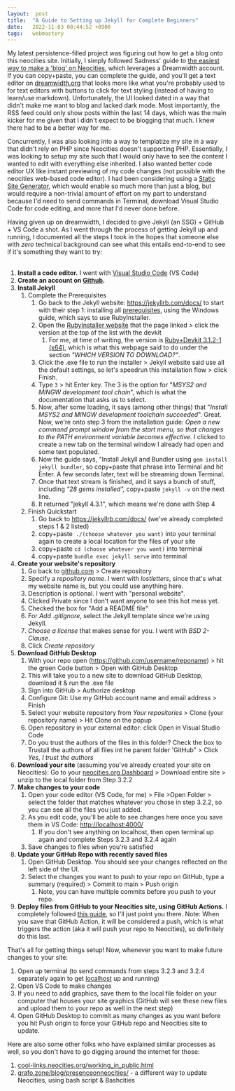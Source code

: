 ```yaml
---
layout:  post
title:  "A Guide to Setting up Jekyll for Complete Beginners"
date:   2022-11-03 00:44:52 +0900
tags:   webmastery
---
```



My latest persistence-filled project was figuring out how to get a blog onto this neocities site. Initially, I simply followed Sadness' guide to [the easiest way to make a 'blog' on Neocities](https://learn.sadgrl.online/the-easiest-way-to-make-a-blog-on-neocities/#how-this-works), which leverages a Dreamwidth account. If you can copy+paste, you can complete the guide, and you'll get a text editor on [dreamwidth.org](http://dreamwidth.org) that looks more like what you're probably used to for text editors with buttons to click for text styling (instead of having to learn/use markdown). Unfortunately, the UI looked dated in a way that didn't make me want to blog and lacked dark mode. Most importantly, the RSS feed could only show posts within the last 14 days, which was the main kicker for me given that I didn't expect to be blogging that much. I knew there had to be a better way for me.


Concurrently, I was also looking into a way to templatize my site in a way that didn't rely on PHP since Neocities doesn't supporting PHP. Essentially, I was looking to setup my site such that I would only have to see the content I wanted to edit with everything else inherited. I also wanted better code editor UX like instant previewing of my code changes (not possible with the neocities web-based code editor). I had been considering using a [Static Site Generator](https://kinsta.com/blog/static-site-generator/), which would enable so much more than just a blog, but would require a non-trivial amount of effort on my part to understand because I'd need to send commands in Terminal, download Visual Studio Code for code editing, and more that I'd never done before.


Having given up on dreamwidth, I decided to give Jekyll (an SSG) + GitHub + VS Code a shot. As I went through the process of getting Jekyll up and running, I documented all the steps I took in the hopes that someone else with *zero* technical background can see what this entails end-to-end to see if it's something they want to try:  
&nbsp;

1.  **Install a code editor.** I went with [Visual Studio Code](https://code.visualstudio.com/) (VS Code)
2.  **Create an account on [Github](https://github.com/).**
3.  **Install Jekyll**
    1.  Complete the Prerequisites
        1.  Go back to the Jekyll website: [](https://jekyllrb.com/docs/)<https://jekyllrb.com/docs/> to start with their step 1: installing all [prerequisites](https://jekyllrb.com/docs/installation/), using the Windows guide, which says to use RubyInstaller.
        2.  Open the [RubyInstaller website](https://rubyinstaller.org/downloads/) that the page linked > click the version at the top of the list with the devkit
            1.  For me, at time of writing, the version is [Ruby+Devkit 3.1.2-1 (x64)](https://github.com/oneclick/rubyinstaller2/releases/download/RubyInstaller-3.1.2-1/rubyinstaller-devkit-3.1.2-1-x64.exe), which is what this webpage said to do under the section *"WHICH VERSION TO DOWNLOAD?"*.
        3.  Click the .exe file to run the installer > Jekyll website said use all the default settings, so let's speedrun this installation flow > click Finish.
        5.  Type `3` > hit Enter key. The 3 is the option for "*MSYS2 and MINGW development tool chain*", which is what the documentation that asks us to select.
        6.  Now, after some loading, it says (among other things) that "*Install MSYS2 and MINGW development toolchain succeeded*". Great. Now, we're onto step 3 from the installation guide: *Open a new command prompt window from the start menu, so that changes to the PATH environment variable becomes effective.* I clicked to create a new tab on the terminal window I already had open and some text populated.
        7.  Now the guide says, "Install Jekyll and Bundler using `gem install jekyll bundler`, so copy+paste that phrase into Terminal and hit Enter. A few seconds later, text will be streaming down Terminal.
        8.  Once that text stream is finished, and it says a bunch of stuff, including *"28 gems installed",* copy+paste `jekyll -v` on the next line.
        9.  It returned "jekyll 4.3.1", which means we're done with Step 4
    2.  Finish Quickstart
        1.  Go back to [](https://jekyllrb.com/docs/)<https://jekyllrb.com/docs/> (we've already completed steps 1 & 2 listed)
        2.  copy+paste  `./(choose whatever you want)` into your terminal again to create a local location for the files of your site
        3.  copy+paste `cd (choose whatever you want)` into terminal
        4.  copy+paste `bundle exec jekyll serve` into terminal
4.  **Create your website's repository**
    1.  Go back to [github.com](http://github.com) > Create repository
    2.  Specify a *repository name*. I went with *lostletters*, since that's what my website name is, but you could use anything here.
    3.  Description is optional. I went with "personal website".
    4.  Clicked Private since I don't want anyone to see this hot mess yet.
    5.  Checked the box for "Add a README file"
    6.  For *Add .gitignore*, select the Jekyll template since we're using Jekyll.
    7.  *Choose a license* that makes sense for you. I went with *BSD 2-Clause*.
    8.  Click *Create repository*
5.  **Download GitHub Desktop**
    1.  With your repo open (https://github.com/username/reponame) > hit the green Code button > Open with GitHub Desktop
    2.  This will take you to a new site to download GitHub Desktop, download it & run the .exe file
    3.  Sign into GitHub > Authorize desktop
    4.  Configure Git: Use my GitHub account name and email address > Finish
    5.  Select your website repository from *Your repositories* > Clone (your repository name) > Hit Clone on the popup
    6.  Open repository in your external editor: click Open in Visual Studio Code
    7.  Do you trust the authors of the files in this folder? Check the box to Trustall the authors of all files int he parent folder 'GitHub" > Click *Yes, I trust the authors*
6.  **Download your site** (assuming you've already created your site on Neocities): Go to your [neocities.org Dashboard](https://neocities.org/dashboard) > Download entire site > unzip to the local folder from Step 3.2.2
7.  **Make changes to your code**
    1.  Open your code editor (VS Code, for me) > File >Open Folder > select the folder that matches whatever you chose in step 3.2.2, so you can see all the files you just added.
    2.  As you edit code, you'll be able to see changes here once you save them in VS Code: [](http://localhost:4000/)<http://localhost:4000/>
        1.  If you don't see anything on localhost, then open terminal up again and complete Steps 3.2.3 and 3.2.4 again
    3.  Save changes to files when you're satisfied
8.  **Update your GitHub Repo with recently saved files**
    1.  Open GitHub Desktop. You should see your changes reflected on the left side of the UI.
    2.  Select the changes you want to push to your repo on GitHub, type a summary (required) > Commit to main > Push origin
        1.  Note, you can have multiple commits before you push to your repo.
9.  **Deploy files from GitHub to your Neocities site, using GitHub Actions.** I completely followed [this guide](https://jonathanchang.org/blog/deploying-your-static-site-to-neocities-using-github-actions/), so I'll just point you there. Note: When you save that GitHub Action, it will be considered a push, which is what triggers the action (aka it will push your repo to Neocities), so definitely do this last.

That's all for getting things setup! Now, whenever you want to make future changes to your site:

1.  Open up terminal (to send commands from steps 3.2.3 and 3.2.4 separately again to get [localhost](http://localhost:4000/) up and running)
2.  Open VS Code to make changes
3.  If you need to add graphics, save them to the local file folder on your computer that houses your site graphics (GitHub will see these new files and upload them to your repo as well in the next step)
4.  Open GitHub Desktop to commit as many changes as you want before you hit Push origin to force your GitHub repo and Neocities site to update.

Here are also some other folks who have explained similar processes as well, so you don't have to go digging around the internet for those:
1.  [cool-links.neocities.org/working_in_public.html](https://cool-links.neocities.org/working_in_public.html)
2.  [grafo.zone/blog/presenceonneocities/](https://grafo.zone/blog/presenceonneocities/) - a different way to update Neocities, using bash script & Bashcities

